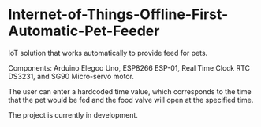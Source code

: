 # Internet-of-Things-Offline-First-Automatic-Pet-Feeder
IoT solution that works automatically to provide feed for pets.

Components: Arduino Elegoo Uno, ESP8266 ESP-01, Real Time Clock RTC DS3231, and SG90 Micro-servo motor.

The user can enter a hardcoded time value,  which corresponds to the time that the pet would be fed and the food valve will open at the specified time.

The project is currently in development.
